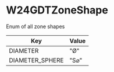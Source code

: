 # W24GDTZoneShape
Enum of all zone shapes

| Key                           | Value     |
|-------------------------------|-----------|
| DIAMETER                      | "Ø"       |
| DIAMETER_SPHERE               | "S⌀"      |